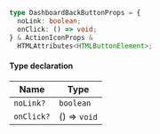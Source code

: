 ```ts
type DashboardBackButtonProps = {
  noLink: boolean;
  onClick: () => void;
} & ActionIconProps &
  HTMLAttributes<HTMLButtonElement>;
```

#### Type declaration

| Name       | Type         |
| ---------- | ------------ |
| `noLink?`  | `boolean`    |
| `onClick?` | () => `void` |
